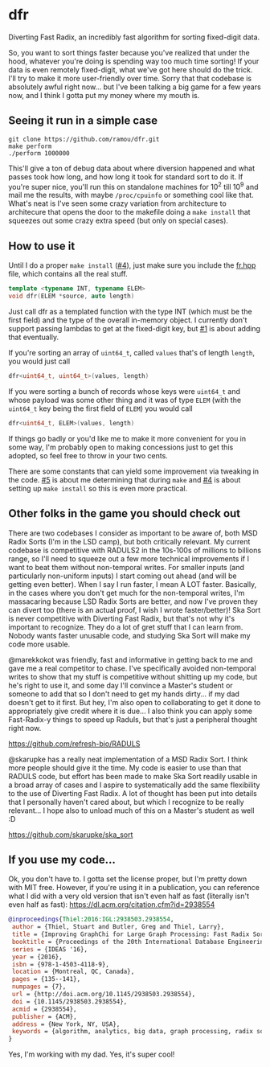 # dfr
Diverting Fast Radix, an incredibly fast algorithm for sorting fixed-digit data.

So, you want to sort things faster because you've realized that under the hood, whatever you're doing is spending way too much time sorting! If your data is even remotely fixed-digit, what we've got here should do the trick. I'll try to make it more user-friendly over time. Sorry that that codebase is absolutely awful right now... but I've been talking a big game for a few years now, and I think I gotta put my money where my mouth is.

## Seeing it run in a simple case
```
git clone https://github.com/ramou/dfr.git
make perform
./perform 1000000
```

This'll give a ton of debug data about where diversion happened and what passes took how long, and how long it took for standard sort to do it. 
If you're super nice, you'll run this on standalone machines for 10<sup>2</sup> till 10<sup>9</sup> and mail me the results, with maybe `/proc/cpuinfo` or something cool like that. What's neat is I've seen some crazy variation from architecture to architecure that opens the door to the makefile doing a `make install` that squeezes out some crazy extra speed (but only on special cases).

## How to use it

Until I do a proper `make install` ([#4](https://github.com/ramou/dfr/issues/4)), just make sure you include the [fr.hpp](fr.hpp) file, which contains all the real stuff. 

```C++
template <typename INT, typename ELEM>
void dfr(ELEM *source, auto length)
```

Just call dfr as a templated function with the type INT (which must be the first field) and the type of the overall in-memory object. I currently don't support passing lambdas to get at the fixed-digit key, but [#1](https://github.com/ramou/dfr/issues/1) is about adding that eventually.

If you're sorting an array of `uint64_t`, called `values` that's of length `length`, you would just call
```C++
dfr<uint64_t, uint64_t>(values, length)
```

If you were sorting a bunch of records whose keys were `uint64_t` and whose payload was some other thing and it was of type `ELEM` (with the `uint64_t` key being the first field of `ELEM`) you would call
```C++
dfr<uint64_t, ELEM>(values, length)
```

If things go badly or you'd like me to make it more convenient for you in some way, I'm probably open to making concessions just to get this adopted, so feel free to throw in your two cents.

There are some constants that can yield some improvement via tweaking in the code. [#5](https://github.com/ramou/dfr/issues/5) is about me determining that during `make` and [#4](https://github.com/ramou/dfr/issues/4) is about setting up `make install` so this is even more practical.

## Other folks in the game you should check out
There are two codebases I consider as important to be aware of, both MSD Radix Sorts (I'm in the LSD camp), but both critically relevant. My current codebase is competitive with RADULS2 in the 10s-100s of millions to billions range, so I'll need to squeeze out a few more technical improvements if I want to beat them without non-temporal writes. For smaller inputs (and particularly non-uniform inputs) I start coming out ahead (and will be getting even better). When I say I run faster, I mean A LOT faster. Basically, in the cases where you don't get much for the non-temporal writes, I'm massacaring because LSD Radix Sorts are better, and now I've proven they can divert too (there is an actual proof, I wish I wrote faster/better)! Ska Sort is never competitive with Diverting Fast Radix, but that's not why it's important to recognize. They do a lot of gret stuff that I can learn from. Nobody wants faster unusable code, and studying Ska Sort will make my code more usable.

@marekkokot was friendly, fast and informative in getting back to me and gave me a real competitor to chase. I've specifically avoided non-temporal writes to show that my stuff is competitive without shitting up my code, but he's right to use it, and some day I'll convince a Master's student or someone to add that so I don't need to get my hands dirty... if my dad doesn't get to it first. But hey, I'm also open to collaborating to get it done to appropriately give credit where it is due... I also think you can apply some Fast-Radix-y things to speed up Raduls, but that's just a peripheral thought right now.

https://github.com/refresh-bio/RADULS

@skarupke has a really neat implementation of a MSD Radix Sort. I think more people should give it the time. My code is easier to use than that RADULS code, but effort has been made to make Ska Sort readily usable in a broad array of cases and I aspire to systematically add the same flexibility to the use of Diverting Fast Radix. A lot of thought has been put into details that I personally haven't cared about, but which I recognize to be really relevant... I hope also to unload much of this on a Master's student as well :D

https://github.com/skarupke/ska_sort

## If you use my code...
Ok, you don't have to. I gotta set the license proper, but I'm pretty down with MIT free. However, if you're using it in a publication, you can reference what I did with a very old version that isn't even half as fast (literally isn't even half as fast):
https://dl.acm.org/citation.cfm?id=2938554
```bibtex
@inproceedings{Thiel:2016:IGL:2938503.2938554,
 author = {Thiel, Stuart and Butler, Greg and Thiel, Larry},
 title = {Improving GraphChi for Large Graph Processing: Fast Radix Sort in Pre-Processing},
 booktitle = {Proceedings of the 20th International Database Engineering \&\#38; Applications Symposium},
 series = {IDEAS '16},
 year = {2016},
 isbn = {978-1-4503-4118-9},
 location = {Montreal, QC, Canada},
 pages = {135--141},
 numpages = {7},
 url = {http://doi.acm.org/10.1145/2938503.2938554},
 doi = {10.1145/2938503.2938554},
 acmid = {2938554},
 publisher = {ACM},
 address = {New York, NY, USA},
 keywords = {algorithm, analytics, big data, graph processing, radix sort},
} 
```

Yes, I'm working with my dad. Yes, it's super cool!


